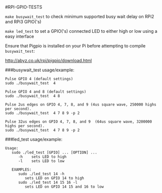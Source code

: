 #RPI-GPIO-TESTS

`make busywait_test` to check minimum supported busy wait delay on RPi2 and RPi3 GPIO('s)

`make led_test` to set a GPIO('s) connected LED to either high or low using a easy interface

Ensure that Pigpio is installed on your Pi before attempting to compile `busywait_test`: 

http://abyz.co.uk/rpi/pigpio/download.html

###busywait_test usage/example: 

```
Pulse GPIO 4 (default settings)
sudo ./busywait_test  4

Pulse GPIO 4 and 8 (default settings)
sudo ./busywait_test  4 8

Pulse 2us edges on GPIO 4, 7, 8, and 9 (4us square wave, 250000 highs per second).
sudo ./busywait_test  4 7 8 9 -p 2

Pulse 32us edges on GPIO 4, 7, 8, and 9  (64us square wave, 3200000 highs per second).
sudo ./busywait_test  4 7 8 9 -p 2
```

###led_test usage/example:

```
Usage:
   sudo ./led_test [GPIO] ... [OPTION] ...
      -h    sets LED to high
      -l    sets LED to low
   
   EXAMPLES:
      sudo ./led_test 14 -h
         sets LED on GPIO 14 to high
      sudo ./led_test 14 15 16 -l
         sets LED on GPIO 14 15 and 16 to low
```
